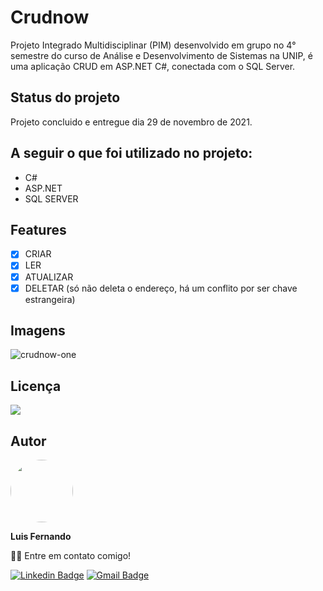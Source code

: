 # Crudnow
Projeto Integrado Multidisciplinar (PIM) desenvolvido em grupo no 4° semestre do curso de Análise e Desenvolvimento de Sistemas na UNIP, é uma aplicação CRUD em ASP.NET C#, conectada com o SQL Server.

## Status do projeto

Projeto concluido e entregue dia 29 de novembro de 2021.

## A seguir o que foi utilizado no projeto:

- C#
- ASP.NET
- SQL SERVER

## Features

- [x] CRIAR
- [x] LER
- [x] ATUALIZAR
- [x] DELETAR (só não deleta o endereço, há um conflito por ser chave estrangeira)

## Imagens

![crudnow-one](https://user-images.githubusercontent.com/67171626/143958396-db2f1c67-7e06-4a27-bb8d-22d7054787c9.png)

## Licença
<img src="https://img.shields.io/github/license/luisfernandodass/Crudnow"/>

## Autor

 <img style="border-radius: 50%;" src="https://avatars.githubusercontent.com/u/67171626?s=460&u=609fc063322b859752a5675bd4e17657e650a389&v=4" width="100px;" alt=""/>
 
 <b>Luis Fernando</b>
  
👋🏽 Entre em contato comigo!

[![Linkedin Badge](https://img.shields.io/badge/-Luis-blue?style=flat-square&logo=Linkedin&logoColor=white&link=https://www.linkedin.com/in/luisfernando/)](https://www.linkedin.com/in/luisfernando/) 
[![Gmail Badge](https://img.shields.io/badge/-luisfernandodass@gmail.com-c14438?style=flat-square&logo=Gmail&logoColor=white&link=mailto:luisfernandodass@gmail.com)](mailto:luisfernandodass@gmail.com)

